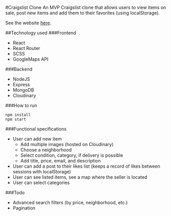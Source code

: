 
#Craigslist Clone
An MVP Craigslist clone that allows users to view items on sale, post new items and add them to their favorites (using localStorage).

See the website [here](https://craigslist-clone-mern.herokuapp.com/).

##Technology used
###Frontend
- React 
- React Router
- SCSS
- GoogleMaps API

###Backend
- NodeJS
- Express
- MongoDB
- Cloudinary

###How to run
```
npm install
npm start
```

###Functional specifications
- User can add new item
    - Add multiple images (hosted on Cloudinary)
    - Choose a neighborhood
    - Select condition, category, if delivery is possible
    - Add title, price, email, and description
- User can add a post to their likes list (keeps a record of likes between sessions with localStorage)
- User can see listed items, see a map where the seller is located
- User can select categories

###Todo
- Advanced search filters (by price, neighborhood, etc.)
- Pagination

